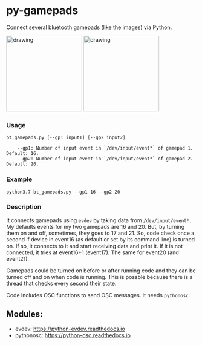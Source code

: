 # py-gamepads
Connect several bluetooth gamepads (like the images) via Python.
<p>
<img src="https://user-images.githubusercontent.com/4954109/124144597-7e90c880-da62-11eb-9a19-f3bd5ef61551.png" alt="drawing" width="200"/>
<img src="https://user-images.githubusercontent.com/4954109/124145124-e9420400-da62-11eb-816d-0e94f513c754.png" alt="drawing" width="200"/>
</p>

### Usage

```
bt_gamepads.py [--gp1 input1] [--gp2 input2]

    --gp1: Number of input event in `/dev/input/event*` of gamepad 1. Default: 16.
    --gp2: Number of input event in `/dev/input/event*` of gamepad 2. Default: 20.
```
### Example
`python3.7 bt_gamepads.py --gp1 16 --gp2 20`
### Description
It connects gamepads using `evdev` by taking data from `/dev/input/event*`. My defaults events for my two gamepads are 16 and 20. But, by turning them on and off, sometimes, they goes to 17 and 21. So, code check once a second if device in event16 (as default or set by its command line) is turned on. If so, it connects to it and start receiving data and print it. If it is not connected, it tries at event16+1 (event17). The same for event20 (and event21).

Gamepads could be turned on before or after running code and they can be turned off and on when code is running. This is possble because there is a thread that checks every second their state.

Code includes OSC functions to send OSC messages. It needs `pythonosc`.

## Modules:
- evdev: https://python-evdev.readthedocs.io
- pythonosc: https://python-osc.readthedocs.io



